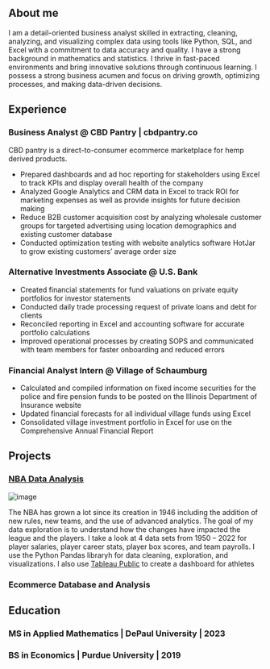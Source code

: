 ## About me
I am a detail-oriented business analyst skilled in extracting, cleaning, analyzing, and visualizing complex data using tools like Python, SQL, and Excel with a commitment to data accuracy and quality. I have a strong background in mathematics and statistics. I thrive in fast-paced environments and bring innovative solutions through continuous learning. I possess a strong business acumen and focus on driving growth, optimizing processes, and making data-driven decisions.

## Experience

### Business Analyst @ CBD Pantry | cbdpantry.co
CBD pantry is a direct-to-consumer ecommerce marketplace for hemp derived products.
-	Prepared dashboards and ad hoc reporting for stakeholders using Excel to track KPIs and display overall health of the company 
-	Analyzed Google Analytics and CRM data in Excel to track ROI for marketing expenses as well as provide insights for future decision making
-	Reduce B2B customer acquisition cost by analyzing wholesale customer groups for targeted advertising using location demographics and existing customer database
-	Conducted optimization testing with website analytics software HotJar to grow existing customers’ average order size

### Alternative Investments Associate @ U.S. Bank
-	Created financial statements for fund valuations on private equity portfolios for investor statements 
-	Conducted daily trade processing request of private loans and debt for clients
-	Reconciled reporting in Excel and accounting software for accurate portfolio calculations 
-	Improved operational processes by creating SOPS and communicated with team members for faster onboarding and reduced errors

### Financial Analyst Intern @ Village of Schaumburg
-	Calculated and compiled information on fixed income securities for the police and fire pension funds to be posted on the Illinois Department of Insurance website
-	Updated financial forecasts for all individual village funds using Excel
-	Consolidated village investment portfolio in Excel for use on the Comprehensive Annual Financial Report


## Projects
### [NBA Data Analysis](https://github.com/nmaniar9/NBA_Data_Analysis)

![image](https://github.com/nmaniar9/neilmaniar.github.io/assets/44175458/8d907593-3c73-411e-b351-2437ae5e81d4)

The NBA has grown a lot since its creation in 1946 including the addition of new rules, new teams, and the use of advanced analytics. The goal of my data exploration is to understand how the changes have impacted the league and the players. I take a look at 4 data sets from 1950 – 2022 for player salaries, player career stats, player box scores, and team payrolls. I use the Python Pandas libraryh for data cleaning, exploration, and visualizations. I also use [Tableau Public](https://public.tableau.com/app/profile/neil.maniar/viz/NBAplayeroverview/Dashboard1) to create a dashboard for athletes

### Ecommerce Database and Analysis


## Education
### MS in Applied Mathematics | DePaul University | 2023

### BS in Economics | Purdue University | 2019
